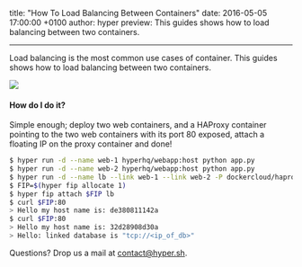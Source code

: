 title: "How To Load Balancing Between Containers"
date: 2016-05-05 17:00:00 +0100
author: hyper
preview: This guides shows how to load balancing between two containers.

---

Load balancing is the most common use cases of container. This guides shows how to load balancing between two containers.


![](https://trello-attachments.s3.amazonaws.com/57722f6db6fad32f2b9329f8/329x158/9019c2e1961ee81ca6ef778b2f2aba4b/upload_6_28_2016_at_4_27_51_PM.png)

#### How do I do it?
Simple enough; deploy two web containers, and a HAProxy container pointing to the two web containers with its port 80 exposed, attach a floating IP on the proxy container and done!

``` bash
$ hyper run -d --name web-1 hyperhq/webapp:host python app.py
$ hyper run -d --name web-2 hyperhq/webapp:host python app.py
$ hyper run -d --name lb --link web-1 --link web-2 -P dockercloud/haproxy
$ FIP=$(hyper fip allocate 1)
$ hyper fip attach $FIP lb
$ curl $FIP:80
> Hello my host name is: de380811142a
$ curl $FIP:80
> Hello my host name is: 32d28908d30a
> Hello: linked database is "tcp://<ip_of_db>"
```

Questions? Drop us a mail at [contact@hyper.sh](mailto:contact@hyper.sh).
